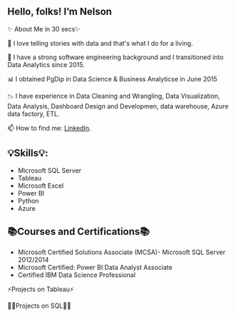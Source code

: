 ## Hello, folks! I’m Nelson

✨ About Me in 30 secs✨

👀 I love telling stories with data and that's what I do for a living.

💉 I have a strong software engineering background and I transitioned into Data Analytics since 2015.

📊 I obtained PgDip in Data Science & Business Analyticse in June 2015

📉 I have experience in Data Cleaning and Wrangling, Data Visualization, Data Analysis, Dashboard Design and Developmen, data warehouse, Azure data factory, ETL.

📫 How to find me: [LinkedIn](https://www.linkedin.com/in/godwill-nelson-ukaegbu/).

 
## 💡Skills💡:
- Microsoft SQL Server
- Tableau
- Microsoft Excel
- Power BI
- Python
- Azure







 

## 📚Courses and Certifications📚

-	Microsoft Certified Solutions Associate (MCSA)- Microsoft SQL Server  2012/2014
-	Microsoft Certified: Power BI Data Analyst Associate
-	Certified IBM Data Science Professional

 

⚡Projects on Tableau⚡



 

👩‍💻Projects on SQL👩‍💻



 
